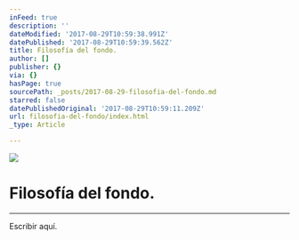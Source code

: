 ```yaml
---
inFeed: true
description: ''
dateModified: '2017-08-29T10:59:38.991Z'
datePublished: '2017-08-29T10:59:39.562Z'
title: Filosofía del fondo.
author: []
publisher: {}
via: {}
hasPage: true
sourcePath: _posts/2017-08-29-filosofia-del-fondo.md
starred: false
datePublishedOriginal: '2017-08-29T10:59:11.209Z'
url: filosofia-del-fondo/index.html
_type: Article

---
```

![](https://the-grid-user-content.s3-us-west-2.amazonaws.com/8f83fe60-5dd3-4ed4-85a9-be791beadd6e.jpg)

# Filosofía del fondo.

---

Escribir aquí.